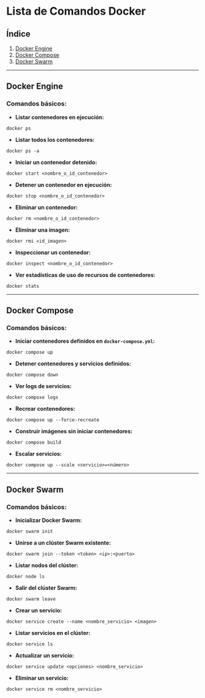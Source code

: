 
# Lista de Comandos Docker

## Índice
1. [Docker Engine](#docker-engine)
2. [Docker Compose](#docker-compose)
3. [Docker Swarm](#docker-swarm)

---

## Docker Engine

### Comandos básicos:

- **Listar contenedores en ejecución:**  
```shell
docker ps
```

- **Listar todos los contenedores:**  
```shell
docker ps -a
```

- **Iniciar un contenedor detenido:**  
```shell
docker start <nombre_o_id_contenedor>
```

- **Detener un contenedor en ejecución:**  
```shell
docker stop <nombre_o_id_contenedor>
```

- **Eliminar un contenedor:**  
```shell
docker rm <nombre_o_id_contenedor>
```

- **Eliminar una imagen:**  
```shell
docker rmi <id_imagen>
```

- **Inspeccionar un contenedor:**  
```shell
docker inspect <nombre_o_id_contenedor>
```

- **Ver estadísticas de uso de recursos de contenedores:**  
```shell
docker stats
```

---

## Docker Compose

### Comandos básicos:

- **Iniciar contenedores definidos en `docker-compose.yml`:**  
```shell
docker compose up
```

- **Detener contenedores y servicios definidos:**  
```shell
docker compose down
```

- **Ver logs de servicios:**  
```shell
docker compose logs
```

- **Recrear contenedores:**  
```shell
docker compose up --force-recreate
```

- **Construir imágenes sin iniciar contenedores:**  
```shell
docker compose build
```

- **Escalar servicios:**  
```shell
docker compose up --scale <servicio>=<número>
```

---

## Docker Swarm

### Comandos básicos:

- **Inicializar Docker Swarm:**  
```shell
docker swarm init
```

- **Unirse a un clúster Swarm existente:**  
```shell
docker swarm join --token <token> <ip>:<puerto>
```

- **Listar nodos del clúster:**  
```shell
docker node ls
```

- **Salir del clúster Swarm:**  
```shell
docker swarm leave
```

- **Crear un servicio:**  
```shell
docker service create --name <nombre_servicio> <imagen>
```

- **Listar servicios en el clúster:**  
```shell
docker service ls
```

- **Actualizar un servicio:**  
```shell
docker service update <opciones> <nombre_servicio>
```

- **Eliminar un servicio:**  
```shell
docker service rm <nombre_servicio>
```
